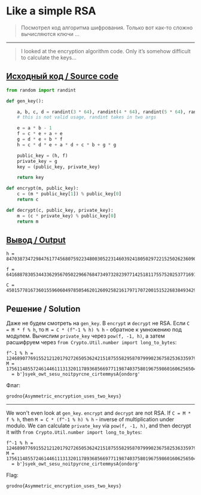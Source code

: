 # Like a simple RSA

> Посмотрел код алгоритма шифрования.
> Только вот как-то сложно вычисляются ключи ...

---

> I looked at the encryption algorithm code.
> Only it’s somehow difficult to calculate the keys...

## [Исходный код / Source code](Asim_en.py)

```python
from random import randint

def gen_key():

    a, b, c, d = randint(3 * 64), randint(4 * 64), randint(5 * 64), randint(6 * 64)
    # this is not valid usage, randint takes in two args

    e = a * b - 1
    f = c * e + a + e
    g = d * e + b * f
    h = c * d * e + a * d + c * b + g * g

    public_key = (h, f)
    private_key = g
    key = (public_key, private_key)

    return key

def encrypt(m, public_key):
    c = (m * public_key[1]) % public_key[0]
    return c

def decrypt(c, public_key, private_key):
    m = (c * private_key) % public_key[0]
    return m
```

## [Вывод / Output](Asim_en_data.txt)

```plain
h = 8470387347298476177456807592234800305223146039241805029722152502623609066137655800632000167660507958129073278126249206662322559690599099900670113252751054479281818630329178438136876189437058031446326100810231155131782952040600724

f = 6416887830534433629567050229667684734973282397714251811755752025377169146409477365161229363756766441347368380751372023179641944107478195964183801916988232697767349642657617

C = 4501577816736015596060497850546201260925821617971707200151522683849342994222685636584343269899367495933875369681542486925080096048706520947165012158736670485935607004216130611982263313862618848808033812929735326651289123228929207
```

## Решение / Solution

Даже не будем смотреть на `gen_key`. В `encrypt` и `decrypt` не RSA. Если `C = M * f % h`, то
`M = C * (f^-1 % h) % h` - обратное к умножению под модулем. Вычислим `private_key` через
`pow(f, -1, h)`, а затем расшифруем через `from Crypto.Util.number import long_to_bytes`:

```plain
f^-1 % h = 12468907769155212120179272650536242151875558295870799902367582536335979967851456570308516414155060180800505780545740290603511864854971854174764624739870829280183561704135093
M = 17561148557246144611131320117893685669771198740375801967598601606256504710980914341947431958923493470823
  = b'}syek_owt_sesu_noitpyrcne_cirtemmysA{ondorg'
```

Флаг:

```plain
grodno{Asymmetric_encryption_uses_two_keys}
```

---

We won't even look at `gen_key`. `encrypt` and `decrypt` are not RSA. If `C = M * f % h`, then
`M = C * (f^-1 % h) % h` - inverse of multiplication under modulo. We can calculate `private_key`
via `pow(f, -1, h)`, and then decrypt it with `from Crypto.Util.number import long_to_bytes`:

```plain
f^-1 % h = 12468907769155212120179272650536242151875558295870799902367582536335979967851456570308516414155060180800505780545740290603511864854971854174764624739870829280183561704135093
M = 17561148557246144611131320117893685669771198740375801967598601606256504710980914341947431958923493470823
  = b'}syek_owt_sesu_noitpyrcne_cirtemmysA{ondorg'
```

Flag:

```plain
grodno{Asymmetric_encryption_uses_two_keys}
```
